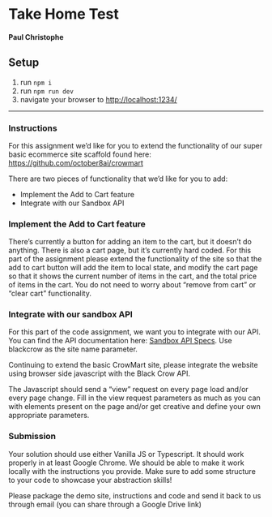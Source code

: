 # Take Home Test
#### Paul Christophe

## Setup

1. run `npm i`
2. run `npm run dev`
3. navigate your browser to [http://localhost:1234/](http://localhost:1234/)

_________
### Instructions
For this assignment we’d like for you to extend the functionality of our super basic ecommerce site scaffold found here: https://github.com/october8ai/crowmart

There are two pieces of functionality that we’d like for you to add:
- Implement the Add to Cart feature
- Integrate with our Sandbox API

### Implement the Add to Cart feature
There’s currently a button for adding an item to the cart, but it doesn’t do anything.  There is also a cart page, but it’s currently hard coded.  For this part of the assignment please extend the functionality of the site so that the add to cart button will add the item to local state, and modify the cart page so that it shows the current number of items in the cart, and the total price of items in the cart.  You do not need to worry about “remove from cart” or “clear cart” functionality.

### Integrate with our sandbox API
For this part of the code assignment, we want you to integrate with our API. You can find the API documentation here: [Sandbox API Specs](https://t.lever-analytics.com/email-link?dest=https%3A%2F%2Fdrive.google.com%2Ffile%2Fd%2F1Ii7GJ8Ct4dOohq0MpbIMmqGCU0OqaokI%2Fview%3Fusp%3Dsharing&eid=a584a9c4-957e-4fe8-9966-ea6a02d82288&idx=1&token=iO-w0zdOutED7QYVO4ShJDmLZg0). Use blackcrow as the site name parameter.

Continuing to extend the basic CrowMart site, please integrate the website using browser side javascript with the Black Crow API.

The Javascript should send a “view” request on every page load and/or every page change. Fill in the view request parameters as much as you can with elements present on the page and/or get creative and define your own appropriate parameters.

### Submission
Your solution should use either Vanilla JS or Typescript. It should work properly in at least Google Chrome. We should be able to make it work locally with the instructions you provide. Make sure to add some structure to your code to showcase your abstraction skills!

Please package the demo site, instructions and code and send it back to us through email (you can share through a Google Drive link)
